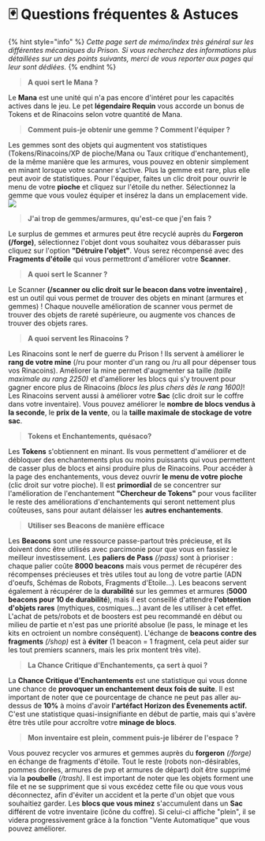 # 🃏 Questions fréquentes & Astuces

{% hint style="info" %}
_Cette page sert de mémo/index très général sur les différentes mécaniques du Prison. Si vous recherchez des informations plus détaillées sur un des points suivants, merci de vous reporter aux pages qui leur sont dédiées._
{% endhint %}

> **A quoi sert le Mana ?**

Le **Mana** est une unité qui n'a pas encore d'intéret pour les capacités actives dans le jeu. Le pet **légendaire Requin** vous accorde un bonus de Tokens et de Rinacoins selon votre quantité de Mana.

> **Comment puis-je obtenir une gemme ? Comment l'équiper ?**

Les gemmes sont des objets qui augmentent vos statistiques (Tokens/Rinacoins/XP de pioche/Mana ou Taux critique d'enchantement), de la même manière que les armures, vous pouvez en obtenir simplement en minant lorsque votre scanner s'active. Plus la gemme est rare, plus elle peut avoir de statistiques. Pour l'équiper, faites un clic droit pour ouvrir le menu de votre **pioche** et cliquez sur l'étoile du nether. Sélectionnez la gemme que vous voulez équiper et insérez la dans un emplacement vide.   
![](ressources/menu\_gemmes\_pioche.png)

> **J'ai trop de gemmes/armures, qu'est-ce que j'en fais ?**

Le surplus de gemmes et armures peut être recyclé auprès du **Forgeron (/forge)**, sélectionnez l'objet dont vous souhaitez vous débarasser puis cliquez sur l'option **"Détruire l'objet"**. Vous serez récompensé avec des **Fragments d'étoile** qui vous permettront d'améliorer votre **Scanner**.

> **A quoi sert le Scanner ?**

Le Scanner **(/scanner ou clic droit sur le beacon dans votre inventaire)** , est un outil qui vous permet de trouver des objets en minant (armures et gemmes) ! Chaque nouvelle amélioration de scanner vous permet de trouver des objets de rareté supérieure, ou augmente vos chances de trouver des objets rares.

> **A quoi servent les Rinacoins ?**

Les Rinacoins sont le nerf de guerre du Prison ! Ils servent à améliorer le **rang de votre mine** (/ru pour monter d'un rang ou /ru all pour dépenser tous vos Rinacoins). Améliorer la mine permet d'augmenter sa taille _(taille maximale au rang 2250)_ et d'améliorer les blocs qui s'y trouvent pour gagner encore plus de Rinacoins _(blocs les plus chers dès le rang 1600)_! Les Rinacoins servent aussi à améliorer votre **Sac** (clic droit sur le coffre dans votre inventaire). Vous pouvez améliorer le **nombre de blocs vendus à la seconde**, le **prix de la vente**, ou la **taille maximale de stockage de votre sac**.

> **Tokens et Enchantements, quésaco?**

Les **Tokens** s'obtiennent en minant. Ils vous permettent d'améliorer et de débloquer des enchantements plus ou moins puissants qui vous permettent de casser plus de blocs et ainsi produire plus de Rinacoins. Pour accéder à la page des enchantements, vous devez ouvrir **le menu de votre pioche** (clic droit sur votre pioche). Il est **primordial** de se concentrer sur l'amélioration de l'enchantement **"Chercheur de Tokens"** pour vous faciliter le reste des améliorations d'enchantements qui seront nettement plus coûteuses, sans pour autant délaisser les **autres enchantements**.

> **Utiliser ses Beacons de manière efficace**

Les **Beacons** sont une ressource passe-partout très précieuse, et ils doivent donc être utilisés avec parcimonie pour que vous en fassiez le meilleur investissement. Les **paliers de Pass** _(/pass)_ sont à prioriser : chaque palier coûte **8000 beacons** mais vous permet de récupérer des récompenses précieuses et très utiles tout au long de votre partie (ADN d'oeufs, Schémas de Robots, Fragments d'Etoile...). Les beacons servent également à récupérer de la **durabilité** sur les gemmes et armures (**5000 beacons pour 10 de durabilité**), mais il est conseillé d'attendre **l'obtention d'objets rares** (mythiques, cosmiques...) avant de les utiliser à cet effet. L'achat de pets/robots et de boosters est peu recommandé en début ou milieu de partie et n'est pas une priorité absolue (le pass, le minage et les kits en octroient un nombre conséquent). L'échange de **beacons contre des fragments** _(/shop)_ est à **éviter** (1 beacon = 1 fragment, cela peut aider sur les tout premiers scanners, mais les prix montent très vite).

> **La Chance Critique d'Enchantements, ça sert à quoi ?**

La **Chance Critique d'Enchantements** est une statistique qui vous donne une chance de **provoquer un enchantement deux fois de suite**. Il est important de noter que ce pourcentage de chance ne peut pas aller au-dessus de **10%** à moins d'avoir **l'artéfact Horizon des Évenements actif.** C'est une statistique quasi-insignifiante en début de partie, mais qui s'avère être très utile pour accroître votre **minage de blocs**.

> **Mon inventaire est plein, comment puis-je libérer de l'espace ?**

Vous pouvez recycler vos armures et gemmes auprès du **forgeron** _(/forge)_ en échange de fragments d'étoile. Tout le reste (robots non-désirables, pommes dorées, armures de pvp et armures de départ) doit être supprimé via la **poubelle** _(/trash)_. Il est important de noter que les objets forment une file et ne se suppriment que si vous excédez cette file ou que vous vous déconnectez, afin d'éviter un accident et la perte d'un objet que vous souhaitiez garder. Les **blocs que vous minez** s'accumulent dans un **Sac** différent de votre inventaire (icône du coffre). Si celui-ci affiche "plein", il se videra progressivement grâce à la fonction "Vente Automatique" que vous pouvez améliorer.
